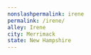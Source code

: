 ```yaml
---
﻿nonslashpermalink: irene
permalink: /irene/
alley: Irene
city: Merrimack
state: New Hampshire
---
```

